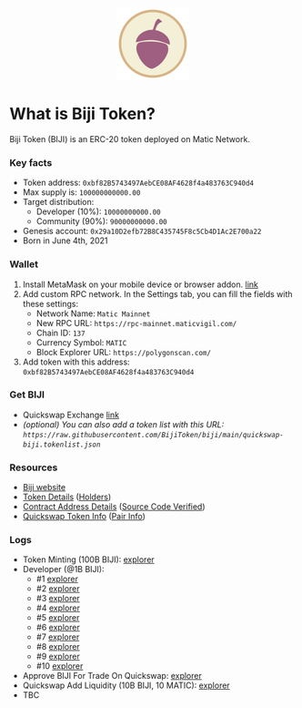 <p align="center">
  <img src="https://raw.githubusercontent.com/BijiToken/biji/main/assets/logo_128.png" width="128px" height="128px"/></p>
  
# What is Biji Token?
Biji Token (BIJI) is an ERC-20 token deployed on Matic Network.

### Key facts
* Token address: `0xbf82B5743497AebCE08AF4628f4a483763C940d4`
* Max supply is: `100000000000.00`
* Target distribution:
  * Developer (10%): `10000000000.00`
  * Community (90%): `90000000000.00`
* Genesis account: `0x29a10D2efb72B8C435745F8c5Cb4D1Ac2E700a22`
* Born in June 4th, 2021

### Wallet
1. Install MetaMask on your mobile device or browser addon. [link](https://metamask.io/download.html)
2. Add custom RPC network. In the Settings tab, you can fill the fields with these settings:
    - Network Name: `Matic Mainnet`
    - New RPC URL: `https://rpc-mainnet.maticvigil.com/`
    - Chain ID: `137`
    - Currency Symbol: `MATIC`
    - Block Explorer URL: `https://polygonscan.com/`
3. Add token with this address: `0xbf82B5743497AebCE08AF4628f4a483763C940d4`

### Get BIJI
- Quickswap Exchange [link](https://quickswap.exchange/#/swap?inputCurrency=MATIC&outputCurrency=0xbf82b5743497aebce08af4628f4a483763c940d4)
- *(optional) You can also add a token list with this URL: `https://raw.githubusercontent.com/BijiToken/biji/main/quickswap-biji.tokenlist.json`*

### Resources
- [Biji website](https://bijitoken.github.io)
- [Token Details](https://polygonscan.com/token/0xbf82B5743497AebCE08AF4628f4a483763C940d4) ([Holders](https://polygonscan.com/token/0xbf82B5743497AebCE08AF4628f4a483763C940d4#balances))
- [Contract Address Details](https://polygonscan.com/address/0xbf82B5743497AebCE08AF4628f4a483763C940d4) ([Source Code Verified](https://polygonscan.com/address/0xbf82B5743497AebCE08AF4628f4a483763C940d4#code))
- [Quickswap Token Info](https://info.quickswap.exchange/token/0xbf82b5743497aebce08af4628f4a483763c940d4) ([Pair Info](https://info.quickswap.exchange/pair/0xB4533966B429751f520BA1B048fce21b62310BE5))

### Logs
- Token Minting (100B BIJI): [explorer](https://polygonscan.com/tx/0xb0e07578a9c00671e997b90ccbc99ff1f070284f4437bf212deb3f551934031f)
- Developer (@1B BIJI):
  - #1 [explorer](https://polygonscan.com/tx/0x9a04c443a0b1115bae32cb32871bfb6cd48312ab943ea9675e8356969cd523b2)
  - #2 [explorer](https://polygonscan.com/tx/0x919a2ad73ffbf6464393ebfb6ee5074061c8e6d083c072d3a74b8bbbb798ad34)
  - #3 [explorer](https://polygonscan.com/tx/0xfc23e19e2e723b23d682fdf4809f51da7f76830f3730a86375414246611803ea)
  - #4 [explorer](https://polygonscan.com/tx/0x83e7428b3d1b539b02493e58ffbac28b9d7f313a00e0ce2a6b2eca3525661a1e)
  - #5 [explorer](https://polygonscan.com/tx/0xfab8e02aeaea32175b1951006fbde452ca95dd622a056cbf8b290656d85d4a64)
  - #6 [explorer](https://polygonscan.com/tx/0x9b08e1592a889fa76c651ed9dc9d22f21bfac2ab8f644291e6a9d0e9c060a7ea)
  - #7 [explorer](https://polygonscan.com/tx/0x40ef5a2bd3cfd5888b3f9c3b19082f75e4a9e4995a5676654a4a4d80d1518185)
  - #8 [explorer](https://polygonscan.com/tx/0x6713e73a496702c304bc722e9ac9cef911033d0d86fd70293046b680ee27e341)
  - #9 [explorer](https://polygonscan.com/tx/0xda8c45bda395eb9f223dc685cdf68190b85279fe01a05eee3c1550362e9cdabc)
  - #10 [explorer](https://polygonscan.com/tx/0xf881e35477b945d20844825ab538db251a2a22822a0637c49e3be316c066a770)
- Approve BIJI For Trade On Quickswap: [explorer](https://polygonscan.com/tx/0xb32d17ff04ad44fc4b7e16cc79096d81db1708967f8bc0cdbc334edd6fa2be2f)
- Quickswap Add Liquidity (10B BIJI, 10 MATIC): [explorer](https://polygonscan.com/tx/0x5a6c138a3bde2a12bbcec194df219a15861d54d3b68edc5b6cb7d84f0b607818)
- TBC
